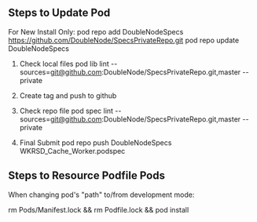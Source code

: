 Steps to Update Pod
-------------------
For New Install Only:
pod repo add DoubleNodeSpecs https://github.com/DoubleNode/SpecsPrivateRepo.git
pod repo update DoubleNodeSpecs

1. Check local files
pod lib lint --sources=git@github.com:DoubleNode/SpecsPrivateRepo.git,master --private

2. Create tag and push to github

3. Check repo file
pod spec lint --sources=git@github.com:DoubleNode/SpecsPrivateRepo.git,master --private

4. Final Submit
pod repo push DoubleNodeSpecs WKRSD_Cache_Worker.podspec


Steps to Resource Podfile Pods
------------------------------
When changing pod's "path" to/from development mode:

rm Pods/Manifest.lock && rm Podfile.lock && pod install
